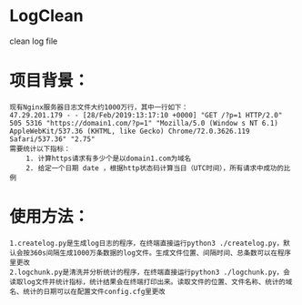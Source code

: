 # LogClean
clean log file

# 项目背景：
    现有Nginx服务器日志文件大约1000万行，其中一行如下：
    47.29.201.179 - - [28/Feb/2019:13:17:10 +0000] "GET /?p=1 HTTP/2.0" 505 5316 "https://domain1.com/?p=1" "Mozilla/5.0 (Window s NT 6.1) AppleWebKit/537.36 (KHTML, like Gecko) Chrome/72.0.3626.119 Safari/537.36" "2.75"
    需要统计以下指标：
        1. 计算https请求有多少个是以domain1.com为域名
        2. 给定一个日期 date ，根据http状态码计算当日（UTC时间），所有请求中成功的比例

# 使用方法：
    1.createlog.py是生成log日志的程序，在终端直接运行python3 ./createlog.py，默认会按360s间隔生成1000万条数据的log文件。生成文件位置、间隔时间、总条数可以在程序里更改
    2.logchunk.py是清洗并分析统计的程序，在终端直接运行python3 ./logchunk.py，会读取log文件并统计指标，统计结果会在终端打印出来。读取文件的位置、文件名称、统计的域名、统计的日期可以在配置文件config.cfg里更改
